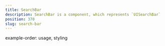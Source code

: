 ```yaml
---
title: SearchBar
description: SearchBar is a component, which represents `UISearchBar`  component in iOS and `SearchView` component for Android. Also, the component provides functionality, which allows submitting the entered text or clearing the content inside of the View. The module enables creating a simple filter for the displayed content in the app.
position: 370
slug: search-bar
---
```

example-order: usage, styling
